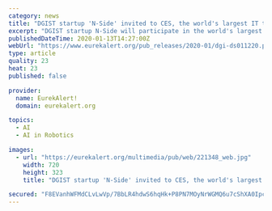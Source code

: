 ```yaml
---
category: news
title: "DGIST startup 'N-Side' invited to CES, the world's largest IT trade show"
excerpt: "DGIST startup N-Side will participate in the world's largest trade show 'CES 2020' in Las ... U.S. CES is the world's gathering place for all those who thrive on the business of breakthrough technologies such as AI or blockchain. CES 2020 will be attended by prominent global IT companies including Google, Amazon, Samsung Electronics, LG ..."
publishedDateTime: 2020-01-13T14:27:00Z
webUrl: "https://www.eurekalert.org/pub_releases/2020-01/dgi-ds011220.php"
type: article
quality: 23
heat: 23
published: false

provider:
  name: EurekAlert!
  domain: eurekalert.org

topics:
  - AI
  - AI in Robotics

images:
  - url: "https://eurekalert.org/multimedia/pub/web/221348_web.jpg"
    width: 720
    height: 323
    title: "DGIST startup 'N-Side' invited to CES, the world's largest IT trade show"

secured: "F8EVanhWFMdCLvLwVp/7BbLR4hdwS6hqHk+P8PN7MOyNrWGMQ6u7cShXA0IpcTyT9uj5Hnh2DAu7LFnnvoqVpJE/ngdHyYcTGsnT6/CJ0/R901/ENnpERs0cpTgbD8UmSljtBhntppQIuJfGopXq0nWdkwqrs9TgXblT7qsj36+DXGpGSFczadd335o/1eNjemyO+Qc/XwIqntBEZfzq7a+deZeE8NF4JMmN5oX6su1s3HkUoIjn3j4fpyL3HtqRVQja8CMrmhtN+jSW7bu+pOk3MfaXGkqPEXye0CmLdXWWlIH+DxUqT4aVlKEAp8+omSXRWzUKt8Qr9nNTOIzMYHfvaUJ4hC9biQ198QzJTYz9EdfImrmTOUye6PxMDLdljTvVLAS0vFFvedKhsx8CDDZbh/zJg2KWg1eRD1QfjJHbAGy2+0+R+SSG4W9WqW5jcLaQnlNcgRKIc8noKgGinA==;KgO9JxvFtFoXG/KfsFXgpQ=="
---
```


